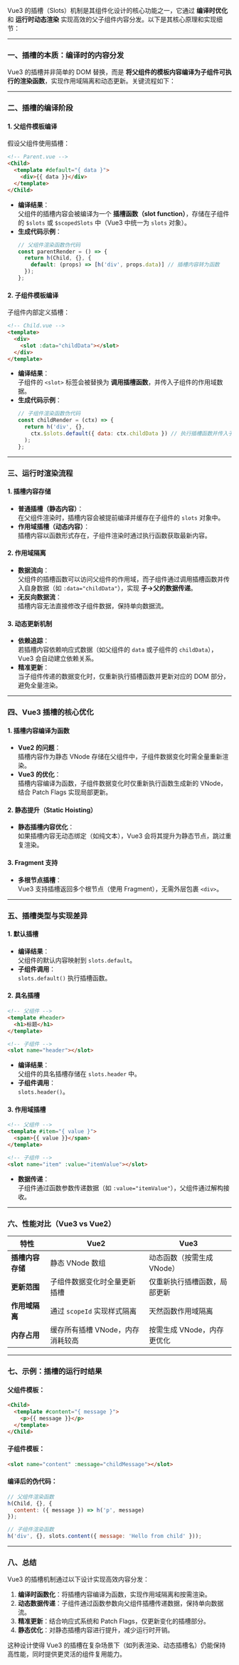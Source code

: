 Vue3 的插槽（Slots）机制是其组件化设计的核心功能之一，它通过 **编译时优化** 和 **运行时动态渲染** 实现高效的父子组件内容分发。以下是其核心原理和实现细节：

---

### 一、**插槽的本质：编译时的内容分发**
Vue3 的插槽并非简单的 DOM 替换，而是 **将父组件的模板内容编译为子组件可执行的渲染函数**，实现作用域隔离和动态更新。关键流程如下：

---

### 二、**插槽的编译阶段**
#### 1. **父组件模板编译**
假设父组件使用插槽：
```html
<!-- Parent.vue -->
<Child>
  <template #default="{ data }">
    <div>{{ data }}</div>
  </template>
</Child>
```
- **编译结果**：  
  父组件的插槽内容会被编译为一个 **插槽函数（slot function）**，存储在子组件的 `$slots` 或 `$scopedSlots` 中（Vue3 中统一为 `slots` 对象）。
- **生成代码示例**：
  ```javascript
  // 父组件渲染函数伪代码
  const parentRender = () => {
    return h(Child, {}, {
      default: (props) => [h('div', props.data)] // 插槽内容转为函数
    });
  };
  ```

#### 2. **子组件模板编译**
子组件内部定义插槽：
```html
<!-- Child.vue -->
<template>
  <div>
    <slot :data="childData"></slot>
  </div>
</template>
```
- **编译结果**：  
  子组件的 `<slot>` 标签会被替换为 **调用插槽函数**，并传入子组件的作用域数据。
- **生成代码示例**：
  ```javascript
  // 子组件渲染函数伪代码
  const childRender = (ctx) => {
    return h('div', {}, 
      ctx.$slots.default({ data: ctx.childData }) // 执行插槽函数并传入子组件数据
    );
  };
  ```

---

### 三、**运行时渲染流程**
#### 1. **插槽内容存储**
- **普通插槽（静态内容）**：  
  在父组件渲染时，插槽内容会被提前编译并缓存在子组件的 `slots` 对象中。
- **作用域插槽（动态内容）**：  
  插槽内容以函数形式存在，子组件渲染时通过执行函数获取最新内容。

#### 2. **作用域隔离**
- **数据流向**：  
  父组件的插槽函数可以访问父组件的作用域，而子组件通过调用插槽函数并传入自身数据（如 `:data="childData"`），实现 **子→父的数据传递**。
- **无反向数据流**：  
  插槽内容无法直接修改子组件数据，保持单向数据流。

#### 3. **动态更新机制**
- **依赖追踪**：  
  若插槽内容依赖响应式数据（如父组件的 `data` 或子组件的 `childData`），Vue3 会自动建立依赖关系。
- **精准更新**：  
  当子组件传递的数据变化时，仅重新执行插槽函数并更新对应的 DOM 部分，避免全量渲染。

---

### 四、**Vue3 插槽的核心优化**
#### 1. **插槽内容编译为函数**
- **Vue2 的问题**：  
  插槽内容作为静态 VNode 存储在父组件中，子组件数据变化时需全量重新渲染。
- **Vue3 的优化**：  
  插槽内容编译为函数，子组件数据变化时仅重新执行函数生成新的 VNode，结合 Patch Flags 实现局部更新。

#### 2. **静态提升（Static Hoisting）**
- **静态插槽内容优化**：  
  如果插槽内容无动态绑定（如纯文本），Vue3 会将其提升为静态节点，跳过重复渲染。

#### 3. **Fragment 支持**
- **多根节点插槽**：  
  Vue3 支持插槽返回多个根节点（使用 Fragment），无需外层包裹 `<div>`。

---

### 五、**插槽类型与实现差异**
#### 1. **默认插槽**
- **编译结果**：  
  父组件的默认内容映射到 `slots.default`。
- **子组件调用**：  
  `slots.default()` 执行插槽函数。

#### 2. **具名插槽**
```html
<!-- 父组件 -->
<template #header>
  <h1>标题</h1>
</template>

<!-- 子组件 -->
<slot name="header"></slot>
```
- **编译结果**：  
  父组件的具名插槽存储在 `slots.header` 中。
- **子组件调用**：  
  `slots.header()`。

#### 3. **作用域插槽**
```html
<!-- 父组件 -->
<template #item="{ value }">
  <span>{{ value }}</span>
</template>

<!-- 子组件 -->
<slot name="item" :value="itemValue"></slot>
```
- **数据传递**：  
  子组件通过函数参数传递数据（如 `:value="itemValue"`），父组件通过解构接收。

---

### 六、**性能对比（Vue3 vs Vue2）**
| **特性**         | **Vue2**                              | **Vue3**                              |
|------------------|---------------------------------------|---------------------------------------|
| **插槽内容存储** | 静态 VNode 数组                       | 动态函数（按需生成 VNode）             |
| **更新范围**     | 子组件数据变化时全量更新插槽          | 仅重新执行插槽函数，局部更新           |
| **作用域隔离**   | 通过 `scopeId` 实现样式隔离           | 天然函数作用域隔离                     |
| **内存占用**     | 缓存所有插槽 VNode，内存消耗较高      | 按需生成 VNode，内存更优化             |

---

### 七、**示例：插槽的运行时结果**
#### 父组件模板：
```html
<Child>
  <template #content="{ message }">
    <p>{{ message }}</p>
  </template>
</Child>
```

#### 子组件模板：
```html
<slot name="content" :message="childMessage"></slot>
```

#### 编译后的伪代码：
```javascript
// 父组件渲染函数
h(Child, {}, {
  content: ({ message }) => h('p', message)
});

// 子组件渲染函数
h('div', {}, slots.content({ message: 'Hello from child' }));
```

---

### 八、**总结**
Vue3 的插槽机制通过以下设计实现高效内容分发：
1. **编译时函数化**：将插槽内容编译为函数，实现作用域隔离和按需渲染。  
2. **动态数据传递**：子组件通过函数参数向父组件插槽传递数据，保持单向数据流。  
3. **精准更新**：结合响应式系统和 Patch Flags，仅更新变化的插槽部分。  
4. **静态优化**：对静态插槽内容进行提升，减少运行时开销。  

这种设计使得 Vue3 的插槽在复杂场景下（如列表渲染、动态插槽名）仍能保持高性能，同时提供更灵活的组件复用能力。